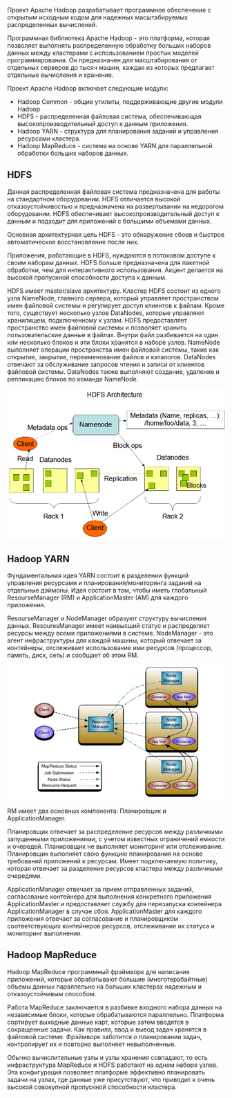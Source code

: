Проект Apache Hadoop разрабатывает программное обеспечение с открытым исходным кодом для надежных масштабируемых распределенных вычислений.

Программная библиотека Apache Hadoop - это платформа, которая позволяет выполнять распределенную обработку больших наборов данных между кластерами с использованием простых моделей программирования. Он предназначен для масштабирования от отдельных серверов до тысяч машин, каждая из которых предлагает отдельные вычисления и хранение.

Проект Apache Hadoop включает следующие модули:

*   Hadoop Common - общие утилиты, поддерживающие другие модули Hadoop
*   HDFS - распределенная файловая система, обеспечивающая высокопроизводительный доступ к данным приложения.
*   Hadoop YARN - структура для планирования заданий и управления ресурсами кластера.
*   Hadoop MapReduce - система на основе YARN для параллельной обработки больших наборов данных.

HDFS
----

Данная распределенная файловая система предназначена для работы на стандартном оборудовании. HDFS отличается высокой отказоустойчивостью и предназначена на развертывании на недорогом оборудовании. HDFS обеспечивает высокопроизводительный доступ к данным и подходит для приложений с большими объемами данных.

Основная архитектурная цель HDFS - это обнаружение сбоев и быстрое автоматическое восстановление после них. 

Приложения, работающие в HDFS, нуждаются в потоковом доступе к своим наборам данных. HDFS больше предназначена для пакетной обработки, чем для интерактивного использования. Акцент делается на высокой пропускной способности доступа к данным.

HDFS имеет master/slave архитектуру. Кластер HDFS состоит из одного узла NameNode, главного сервера, который управляет пространством имен файловой системы и регулирует доступ клиентов к файлам. Кроме того, существует несколько узлов DataNodes, которые управляют хранилищем, подключенному к узлам. HDFS предоставляет пространство имен файловой системы и позволяет хранить пользовательские данные в файлах. Внутри файл разбивается на один или несколько блоков и эти блоки хранятся в наборе узлов. NameNode выполняет операции пространства имен файловой системы, такие как открытие, закрытие, переименование файлов и каталогов. DataNodes отвечают за обслуживание запросов чтения и записи от клиентов файловой системы. DataNodes также выполняют создание, удаление и репликацию блоков по команде NameNode. 

![](./assets/1598866522501-hdfsarchitecture.png)

Hadoop YARN
-----------

Фундаментальная идея YARN состоит в разделении функций управления ресурсами и планирования/мониторинга заданий на отдельные дэймоны. Идея состоит в том, чтобы иметь глобальный ResourseManager (RM) и ApplicationMaster (AM) для каждого приложения.

ResourseManager и NodeManager образуют структуру вычисления данных. ResouresManager имеет наивысший статус и распределяет ресурсы между всеми приложениями в системе. NodeManager - это агент инфраструктуры для каждой машины, который отвечает за контейнеры, отслеживает использование ими ресурсов (процессор, память, диск, сеть) и сообщает об этом RM.

![](./assets/1598883322017-yarn_architecture.gif)

RM имеет два основных компонента: Планировщик и ApplicationManager.

Планировщик отвечает за распределение ресурсов между различными запущенными приложениями, с учетом известных ограничений емкости и очередей. Планировщик не выполняет мониторинг или отслеживание. Планировщик выполняет свою функцию планирования на основе требований приложений к ресурсам. Имеет подключаемую политику, которая отвечает за разделение ресурсов кластера между различными очередями.

ApplicationManager отвечает за прием отправленных заданий, согласование контейнера для выполнения конкретного приложения ApplicationMaster и предоставляет службу для перезапуска контейнера ApplicationManager в случае сбоя. ApplicationMaster для каждого приложения отвечает за согласование и планировщиком соответствующих контейнеров ресурсов, отслеживание их статуса и мониторинг выполнения.

Hadoop MapReduce
----------------

Hadoop MapReduce программный фрэймворк для написания приложений, которые обрабатывают большие (многотерабайтные) объемы данных параллельно на больших кластерах надежным и отказоустойчивым способом.

Работа MapReduce заключается в разбивке входного набора данных на независимые блоки, которые обрабатываются параллельно. Платформа сортирует выходные данные карт, которые затем вводятся в сокращенные задачи. Как правила, ввод и вывод задач хранятся в файловой системе. Фрэймворк заботится о планировании задач, контролирует их и повторно выполняет невыполненные.

Обычно вычислительные узлы и узлы хранения совпадают, то есть инфраструктура MapReduce и HDFS работают на одном наборе узлов. Эта конфигурация позволяет платформе эффективно планировать задачи на узлах, где данные уже присутствуют, что приводит к очень высокой совокупной пропускной способности кластера.